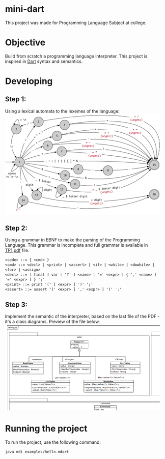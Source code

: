 # mini-dart
This project was made for Programming Language Subject at college.

# Objective
Build from scratch a programming language interpreter. This project is inspired in [Dart](https://dart.dev/) syntax and semantics.

# Developing
## Step 1:
Using a lexical automata to the lexemes of the language:
![automato](images/automate.png)

## Step 2:
Using a grammar in EBNF to make the parsing of the Programming Language. This grammar is incomplete and full grammar is available in [TP1.pdf](TP1.pdf) file.

```
<code> ::= { <cmd> }
<cmd> ::= <decl> | <print> | <assert> | <if> | <while> | <dowhile> | <for> | <assign>
<decl> ::= [ final ] var [ '?' ] <name> [ '=' <expr> ] { ',' <name> [ '=' <expr> ] } ';'
<print> ::= print '(' [ <expr> ] ')' ';'
<assert> ::= assert '(' <expr> [ ',' <expr> ] ')' ';'

```

## Step 3:
Implement the semantic of the interpreter, based on the last file of the PDF - it's a class diagrams. Preview of the file below.
![diagram](images/diagram.png)


# Running the project
To run the project, use the following command:
```
java mdi examples/hello.mdart